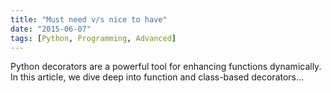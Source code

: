 ```yaml
---
title: "Must need v/s nice to have"
date: "2015-06-07"
tags: [Python, Programming, Advanced]
---
```


Python decorators are a powerful tool for enhancing functions dynamically. In this article, we dive deep into function and class-based decorators...
